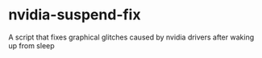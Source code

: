 # nvidia-suspend-fix
A script that fixes graphical glitches caused by nvidia drivers after waking up from sleep
